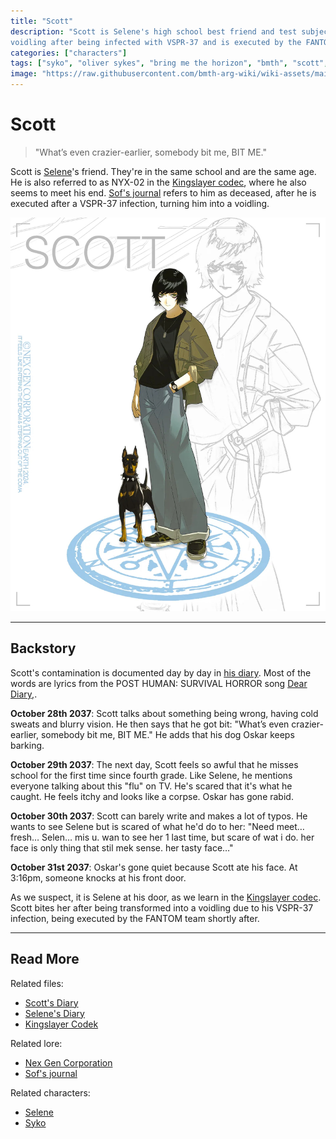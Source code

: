 ```yaml
---
title: "Scott"
description: "Scott is Selene's high school best friend and test subject NYX-02 from Nex Gen. He turns into a 
voidling after being infected with VSPR-37 and is executed by the FANTOM team."
categories: ["characters"]
tags: ["syko", "oliver sykes", "bring me the horizon", "bmth", "scott", "oskar", "dear diary"]
image: "https://raw.githubusercontent.com/bmth-arg-wiki/wiki-assets/main/characters/scott/scott-300x300.png"
---
```

# Scott

> "What’s even crazier-earlier, somebody bit me, BIT ME."

Scott is [Selene](selene)'s friend. They're in the same school and are the same age. 
He is also referred to as NYX-02 in the [Kingslayer codec](../for-sof/kingslayercodec), where he also 
seems to meet his end. [Sof's journal](../lore/journal) refers to him as deceased, after he is executed after a 
VSPR-37 infection, turning him into a voidling.

![Scott character art from the access card](https://raw.githubusercontent.com/bmth-arg-wiki/wiki-assets/main/characters/scott/scott-access-card.png)

***

## Backstory

Scott's contamination is documented day by day in [his diary](../for-sof/scott_personal_journal).
Most of the words are lyrics from the POST HUMAN: SURVIVAL HORROR song [Dear Diary,](../music/song-dear-diary).

**October 28th 2037**:
Scott talks about something being wrong, having cold sweats and blurry vision.
He then says that he got bit: "What’s even crazier-earlier, somebody bit me, BIT ME."
He adds that his dog Oskar keeps barking.

**October 29th 2037**:
The next day, Scott feels so awful that he misses school for the first time since fourth grade.
Like Selene, he mentions everyone talking about this "flu" on TV.
He's scared that it's what he caught. He feels itchy and looks like a corpse.
Oskar has gone rabid.

**October 30th 2037**:
Scott can barely write and makes a lot of typos.
He wants to see Selene but is scared of what he'd do to her:
"Need meet… fresh… Selen… mis u.
wan to see her 1 last time, but scare of wat i do.
her face is only thing that stil mek sense. her tasty face…"

**October 31st 2037**:
Oskar's gone quiet because Scott ate his face. At 3:16pm, someone knocks at his front door.

As we suspect, it is Selene at his door, as we learn in the [Kingslayer codec](../for-sof/kingslayercodec). 
Scott bites her after being transformed into a voidling due to his VSPR-37 infection, being executed by the FANTOM 
team shortly after.

***

## Read More

Related files:

- [Scott's Diary](../for-sof/scott_personal_journal)
- [Selene's Diary](../for-sof/selene_personal_journal)
- [Kingslayer Codek](../for-sof/kingslayercodec)

Related lore:

- [Nex Gen Corporation](../lore/nex-gen-corporation)
- [Sof's journal](../lore/journal)

Related characters:

- [Selene](selene)
- [Syko](syko)